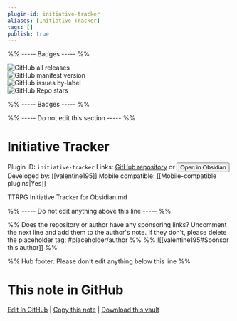 ```yaml
---
plugin-id: initiative-tracker
aliases: [Initiative Tracker]
tags: []
publish: true
---
```


%% ----- Badges ----- %%

![GitHub all releases](https://img.shields.io/github/downloads/valentine195/obsidian-initiative-tracker/total?color=573E7A&logo=github&style=for-the-badge)  
![GitHub manifest version](https://img.shields.io/github/manifest-json/v/valentine195/obsidian-initiative-tracker?color=573E7A&logo=github&style=for-the-badge)  
![GitHub issues by-label](https://img.shields.io/github/issues/valentine195/obsidian-initiative-tracker/help%20wanted?color=573E7A&logo=github&style=for-the-badge)  
![GitHub Repo stars](https://img.shields.io/github/stars/valentine195/obsidian-initiative-tracker?color=573E7A&logo=github&style=for-the-badge)

%% ----- Badges ----- %%

%% ----- Do not edit this section ----- %%

# Initiative Tracker

Plugin ID: `initiative-tracker`
Links: [GitHub repository](https://github.com/valentine195/obsidian-initiative-tracker) or [<button id=HH>Open in Obsidian</button>](obsidian://show-plugin?id=initiative-tracker)
Developed by: [[valentine195]]
Mobile compatible: [[Mobile-compatible plugins|Yes]]

TTRPG Initiative Tracker for Obsidian.md

%% ----- Do not edit anything above this line ----- %%

%% Does the repository or author have any sponsoring links? Uncomment the next line and add them to the author's note. If they don't, please delete the placeholder tag: #placeholder/author %%
%% ![[valentine195#Sponsor this author]] %%

%% Hub footer: Please don't edit anything below this line %%

# This note in GitHub

<span class="git-footer">[Edit In GitHub](https://github.dev/obsidian-community/obsidian-hub/blob/main/02%20-%20Community%20Expansions/02.05%20All%20Community%20Expansions/Plugins/initiative-tracker.md "git-hub-edit-note") | [Copy this note](https://raw.githubusercontent.com/obsidian-community/obsidian-hub/main/02%20-%20Community%20Expansions/02.05%20All%20Community%20Expansions/Plugins/initiative-tracker.md "git-hub-copy-note") | [Download this vault](https://github.com/obsidian-community/obsidian-hub/archive/refs/heads/main.zip "git-hub-download-vault") </span>
